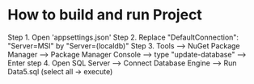 # How to build and run Project
Step 1. Open 'appsettings.json'
Step 2. Replace "DefaultConnection": "Server=MSI" by "Server=(localdb)"
Step 3. Tools --> NuGet Package Manager --> Package Manager Console --> type "update-database" --> Enter
step 4. Open SQL Server --> Connect Database Engine --> Run Data5.sql (select all -> execute)
